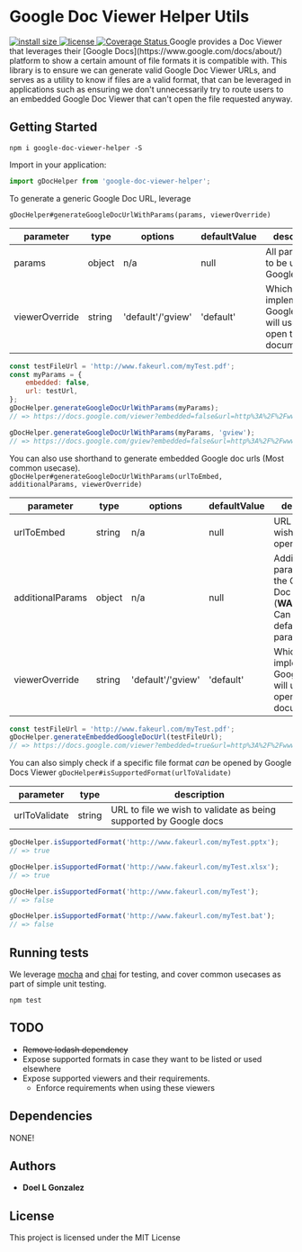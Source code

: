 # Google Doc Viewer Helper Utils
<a href="https://packagephobia.now.sh/result?p=google-doc-viewer-helper">
  <img src="https://packagephobia.now.sh/badge?p=google-doc-viewer-helper" alt="install size">
</a>
<a href="https://github.com/doelgonzo/google-doc-viewer-helper/blob/master/LICENSE.md">
  <img src="https://img.shields.io/npm/l/google-doc-viewer-helper.svg" alt="license">
</a>
<a href="https://codecov.io/github/doelgonzo/google-doc-viewer-helper">
  <img alt="Coverage Status" src="https://img.shields.io/codecov/c/github/doelgonzo/google-doc-viewer-helper/master.svg?maxAge=43200">
</a>
Google provides a Doc Viewer that leverages their [Google Docs](https://www.google.com/docs/about/) platform
to show a certain amount of file formats it is compatible with. This library is to ensure we can generate valid Google Doc Viewer URLs, and serves as a utility to know if files are a valid format, that can be leveraged in applications such as ensuring we don't unnecessarily try to route users to an embedded Google Doc Viewer that can't open the file requested anyway.


## Getting Started

```
npm i google-doc-viewer-helper -S
```

Import in your application:
```javascript
import gDocHelper from 'google-doc-viewer-helper';
```


To generate a generic Google Doc URL, leverage

`gDocHelper#generateGoogleDocUrlWithParams(params, viewerOverride)`

| parameter      | type   | options           | defaultValue | description                                                           |
|----------------|--------|-------------------|--------------|-----------------------------------------------------------------------|
| params         | object | n/a               | null         | All parameters to be used in a Google Doc url                         |
| viewerOverride | string | 'default'/'gview' | 'default'    | Which viewer implementation Google Docs will use to open the document |

```javascript
const testFileUrl = 'http://www.fakeurl.com/myTest.pdf';
const myParams = {
    embedded: false,
    url: testUrl,
};
gDocHelper.generateGoogleDocUrlWithParams(myParams);
// => https://docs.google.com/viewer?embedded=false&url=http%3A%2F%2Fwww.fakeurl.com%2FmyTest.pdf

gDocHelper.generateGoogleDocUrlWithParams(myParams, 'gview');
// => https://docs.google.com/gview?embedded=false&url=http%3A%2F%2Fwww.fakeurl.com%2FmyTest.pdf
```


You can also use shorthand to generate embedded Google doc urls (Most common usecase).
`gDocHelper#generateGoogleDocUrlWithParams(urlToEmbed, additionalParams, viewerOverride)`

| parameter        | type   | options           | defaultValue | description                                                                                 |
|------------------|--------|-------------------|--------------|---------------------------------------------------------------------------------------------|
| urlToEmbed       | string | n/a               | null         | URL to file we wish viewer to open                                                          |
| additionalParams | object | n/a               | null         | Additional parameters for the Google Doc URL <br> (**WARNING**: Can override default params)    |                 
| viewerOverride   | string | 'default'/'gview' | 'default'    | Which viewer implementation Google Docs will use to open the document                       |
```javascript
const testFileUrl = 'http://www.fakeurl.com/myTest.pdf';
gDocHelper.generateEmbeddedGoogleDocUrl(testFileUrl);
// => https://docs.google.com/viewer?embedded=true&url=http%3A%2F%2Fwww.fakeurl.com%2FmyTest.pdf
```


You can also simply check if a specific file format _can_ be opened by Google Docs Viewer
`gDocHelper#isSupportedFormat(urlToValidate)`

| parameter        | type   | description                                                        |
|------------------|--------|--------------------------------------------------------------------|
| urlToValidate    | string | URL to file we wish to validate as being supported by Google docs  |

```javascript
gDocHelper.isSupportedFormat('http://www.fakeurl.com/myTest.pptx');
// => true

gDocHelper.isSupportedFormat('http://www.fakeurl.com/myTest.xlsx');
// => true

gDocHelper.isSupportedFormat('http://www.fakeurl.com/myTest');
// => false

gDocHelper.isSupportedFormat('http://www.fakeurl.com/myTest.bat');
// => false
```


## Running tests
We leverage [mocha](https://mochajs.org/) and [chai](http://www.chaijs.com/) for testing, and cover common usecases as 
part of simple unit testing.
```
npm test
```


## TODO
* ~~Remove lodash dependency~~
* Expose supported formats in case they want to be listed or used elsewhere
* Expose supported viewers and their requirements.
  * Enforce requirements when using these viewers


## Dependencies
NONE!

## Authors

* **Doel L Gonzalez**

## License

This project is licensed under the MIT License
